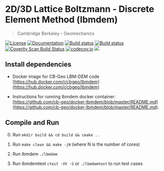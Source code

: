 # 2D/3D Lattice Boltzmann - Discrete Element Method (lbmdem)
> Cambridge Berkeley - Geomechanics

[![License](https://img.shields.io/badge/license-MIT-blue.svg)](https://raw.githubusercontent.com/cb-geo/develop/license.md)
[![Documentation](https://img.shields.io/badge/docs-doxygen-blue.svg)](http://cb-geo.github.io/lbmdem)
[![Build status](https://api.travis-ci.org/cb-geo/lbmdem.svg)](https://travis-ci.org/cb-geo/lbmdem/builds)
[![Build status](https://ci.appveyor.com/api/projects/status/qkqwqqju9mlgy3m5?svg=true)](https://ci.appveyor.com/project/cbgeo/lbmdem)
[![Coverity Scan Build Status](https://scan.coverity.com/projects/10011/badge.svg)](https://scan.coverity.com/projects/cb-geo-lbmdem)
[![codecov.io](http://codecov.io/github/cb-geo/lbmdem/coverage.svg?branch=develop)](http://codecov.io/github/cb-geo/lbmdem?branch=develop)
[![](https://img.shields.io/github/issues-raw/cb-geo/lbmdem.svg)](https://github.com/cb-geo/lbmdem/issues)


## Install dependencies

* Docker image for CB-Geo LBM-DEM code [https://hub.docker.com/r/cbgeo/lbmdem](https://hub.docker.com/r/cbgeo/lbmdem)

* Instructions for running lbmdem docker container: [https://github.com/cb-geo/docker-lbmdem/blob/master/README.md](https://github.com/cb-geo/docker-lbmdem/blob/master/README.md).

## Compile and Run

0. Run `mkdir build && cd build && cmake ..`

1. Run `make clean && make -jN` (where N is the number of cores)

3. Run lbmdem `./lbmdem`

4. Run lbmdemtest `ctest -VV -S` or `./lbmdemtest` to run test cases
